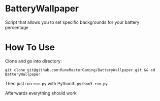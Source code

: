 # BatteryWallpaper
Script that allows you to set specific backgrounds for your battery percentage

# How To Use
Clone and go into directory:
```
git clone git@github.com:RuneMasterGaming/BatteryWallpaper.git && cd BatteryWallpaper
```

Then just run `run.py` with Python3:
`python3 run.py`

Afterwards everything should work
